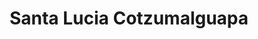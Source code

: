 ---
title: Santa Lucia Cotzumalguapa
url: /santa-lucia-cotzumalguapa/
latitude: 14.335
longitude: -91.024
---